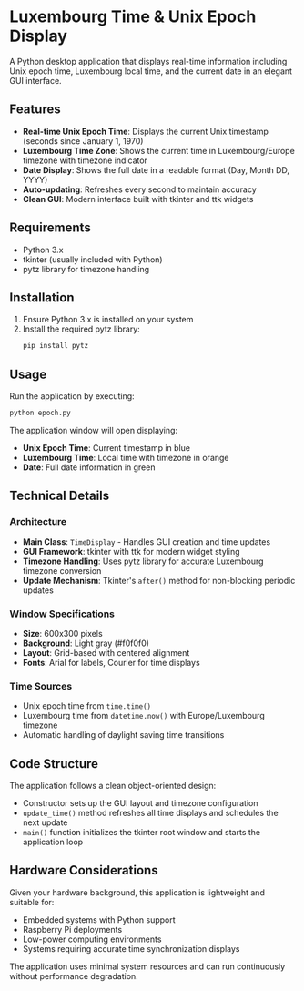 # Luxembourg Time & Unix Epoch Display

A Python desktop application that displays real-time information including Unix epoch time, Luxembourg local time, and the current date in an elegant GUI interface.

## Features

- **Real-time Unix Epoch Time**: Displays the current Unix timestamp (seconds since January 1, 1970)
- **Luxembourg Time Zone**: Shows the current time in Luxembourg/Europe timezone with timezone indicator
- **Date Display**: Shows the full date in a readable format (Day, Month DD, YYYY)
- **Auto-updating**: Refreshes every second to maintain accuracy
- **Clean GUI**: Modern interface built with tkinter and ttk widgets

## Requirements

- Python 3.x
- tkinter (usually included with Python)
- pytz library for timezone handling

## Installation

1. Ensure Python 3.x is installed on your system
2. Install the required pytz library:
   ```bash
   pip install pytz
   ```

## Usage

Run the application by executing:
```bash
python epoch.py
```

The application window will open displaying:
- **Unix Epoch Time**: Current timestamp in blue
- **Luxembourg Time**: Local time with timezone in orange  
- **Date**: Full date information in green

## Technical Details

### Architecture
- **Main Class**: `TimeDisplay` - Handles GUI creation and time updates
- **GUI Framework**: tkinter with ttk for modern widget styling
- **Timezone Handling**: Uses pytz library for accurate Luxembourg timezone conversion
- **Update Mechanism**: Tkinter's `after()` method for non-blocking periodic updates

### Window Specifications
- **Size**: 600x300 pixels
- **Background**: Light gray (#f0f0f0)
- **Layout**: Grid-based with centered alignment
- **Fonts**: Arial for labels, Courier for time displays

### Time Sources
- Unix epoch time from `time.time()`
- Luxembourg time from `datetime.now()` with Europe/Luxembourg timezone
- Automatic handling of daylight saving time transitions

## Code Structure

The application follows a clean object-oriented design:
- Constructor sets up the GUI layout and timezone configuration
- `update_time()` method refreshes all time displays and schedules the next update
- `main()` function initializes the tkinter root window and starts the application loop

## Hardware Considerations

Given your hardware background, this application is lightweight and suitable for:
- Embedded systems with Python support
- Raspberry Pi deployments
- Low-power computing environments
- Systems requiring accurate time synchronization displays

The application uses minimal system resources and can run continuously without performance degradation.
